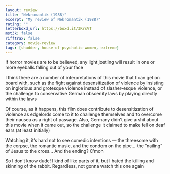 ```yaml
---
layout: review
title: "Nekromantik (1988)"
excerpt: "My review of Nekromantik (1988)"
rating: ""
letterboxd_url: https://boxd.it/3RrsVT
mst3k: false
rifftrax: false
category: movie-review
tags: [shudder, house-of-psychotic-women, extreme]
---
```


If horror movies are to be believed, any light jostling will result in one or more eyeballs falling out of your face

I think there are a number of interpretations of this movie that I can get on board with, such as the fight against desensitization of violence by insisting on inglorious and grotesque violence instead of slasher-esque violence, or the challenge to conservative German obscenity laws by playing directly within the laws

Of course, as it happens, this film does contribute to desensitization of violence as edgelords come to it to challenge themselves and to overcome their nausea as a right of passage. Also, Germany didn’t give a shit about this movie when it came out, so the challenge it claimed to make fell on deaf ears (at least initially)

Watching it, it’s hard not to see comedic intentions — the threesome with the corpse, the romantic music, and the condom on the pipe… the “nailing” of Jesus to the cross… And the ending? C’mon

So I don’t know dude! I kind of like parts of it, but I hated the killing and skinning of the rabbit. Regardless, not gonna watch this one again
